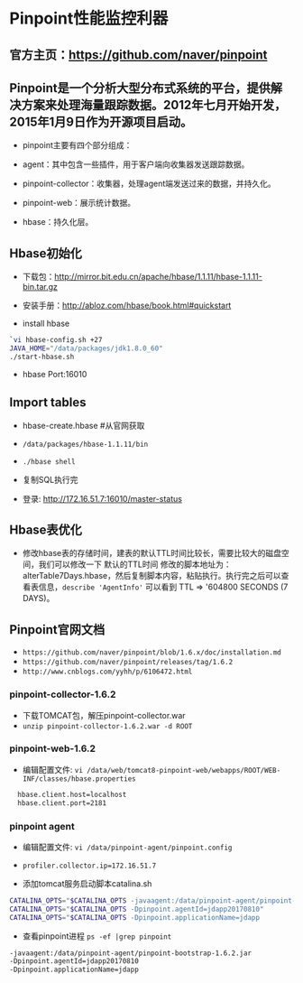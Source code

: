# Pinpoint性能监控利器

## 官方主页：https://github.com/naver/pinpoint

## Pinpoint是一个分析大型分布式系统的平台，提供解决方案来处理海量跟踪数据。2012年七月开始开发，2015年1月9日作为开源项目启动。
- pinpoint主要有四个部分组成：

 - agent：其中包含一些插件，用于客户端向收集器发送跟踪数据。

 - pinpoint-collector：收集器，处理agent端发送过来的数据，并持久化。

 - pinpoint-web：展示统计数据。

 - hbase：持久化层。

## Hbase初始化

- 下载包：<http://mirror.bit.edu.cn/apache/hbase/1.1.11/hbase-1.1.11-bin.tar.gz>
- 安装手册：<http://abloz.com/hbase/book.html#quickstart>

- install hbase

 ``` bash
`vi hbase-config.sh +27
JAVA_HOME="/data/packages/jdk1.8.0_60"
./start-hbase.sh
```
  - hbase Port:16010 


## Import tables

- hbase-create.hbase #从官网获取

 - `/data/packages/hbase-1.1.11/bin`

 - `./hbase shell`

 - 复制SQL执行完
 - 登录: <http://172.16.51.7:16010/master-status>

## Hbase表优化
- 修改hbase表的存储时间，建表的默认TTL时间比较长，需要比较大的磁盘空间，我们可以修改一下 默认的TTL时间
修改的脚本地址为：alterTable7Days.hbase，然后复制脚本内容，粘贴执行。执行完之后可以查看表信息，`describe 'AgentInfo'`
可以看到 TTL => '604800 SECONDS (7 DAYS)。


## Pinpoint官网文档

- `https://github.com/naver/pinpoint/blob/1.6.x/doc/installation.md`
- `https://github.com/naver/pinpoint/releases/tag/1.6.2`
- `http://www.cnblogs.com/yyhh/p/6106472.html`

### pinpoint-collector-1.6.2

 - 下载TOMCAT包，解压pinpoint-collector.war
 - `unzip pinpoint-collector-1.6.2.war -d ROOT`

### pinpoint-web-1.6.2

 - 编辑配置文件: `vi /data/web/tomcat8-pinpoint-web/webapps/ROOT/WEB-INF/classes/hbase.properties`

``` bash
  hbase.client.host=localhost
  hbase.client.port=2181
```

### pinpoint agent
 - 编辑配置文件: `vi /data/pinpoint-agent/pinpoint.config`
 - `profiler.collector.ip=172.16.51.7`

- 添加tomcat服务启动脚本catalina.sh
``` bash
CATALINA_OPTS="$CATALINA_OPTS -javaagent:/data/pinpoint-agent/pinpoint-bootstrap-1.6.2.jar"
CATALINA_OPTS="$CATALINA_OPTS -Dpinpoint.agentId=jdapp20170810"
CATALINA_OPTS="$CATALINA_OPTS -Dpinpoint.applicationName=jdapp
```

- 查看pinpoint进程 `ps -ef |grep pinpoint`
``` bash 
-javaagent:/data/pinpoint-agent/pinpoint-bootstrap-1.6.2.jar 
-Dpinpoint.agentId=jdapp20170810 
-Dpinpoint.applicationName=jdapp
```

